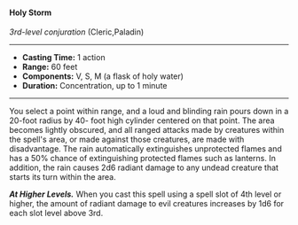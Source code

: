 #### Holy Storm
*3rd-level conjuration* (Cleric,Paladin)
___
- **Casting Time:** 1 action
- **Range:** 60 feet
- **Components:** V, S, M (a flask of holy water)
- **Duration:** Concentration, up to 1 minute
---
You select a point within range, and a loud and
blinding rain pours down in a 20-foot radius by 40-
foot high cylinder centered on that point. The area
becomes lightly obscured, and all ranged attacks
made by creatures within the spell's area, or made
against those creatures, are made with
disadvantage.
The rain automatically extinguishes unprotected
flames and has a 50% chance of extinguishing
protected flames such as lanterns. In addition, the
rain causes 2d6 radiant damage to any undead
creature that starts its turn within the area.

***At Higher Levels.***  When you cast this spell using
a spell slot of 4th level or higher, the amount of
radiant damage to evil creatures increases by 1d6 for
each slot level above 3rd.
